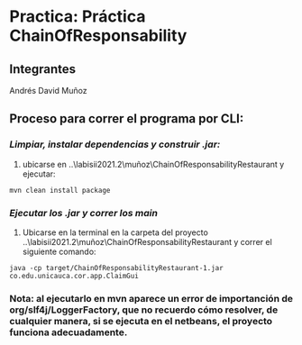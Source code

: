 # Practica: Práctica ChainOfResponsability
## Integrantes 
Andrés David Muñoz

## Proceso para correr el programa por CLI:

### *Limpiar, instalar dependencias y construir .jar:*


1. ubicarse en ..\labisii2021.2\muñoz\ChainOfResponsabilityRestaurant y ejecutar: 
```
mvn clean install package
```

### *Ejecutar los .jar y correr los  main*
1. Ubicarse en la terminal en la carpeta del proyecto  ..\labisii2021.2\muñoz\ChainOfResponsabilityRestaurant y correr el siguiente comando:

```
java -cp target/ChainOfResponsabilityRestaurant-1.jar co.edu.unicauca.cor.app.ClaimGui
```

### Nota: al ejecutarlo en mvn aparece un error de importanción de org/slf4j/LoggerFactory, que no recuerdo cómo resolver, de cualquier manera, si se ejecuta en el netbeans, el proyecto funciona adecuadamente. 

